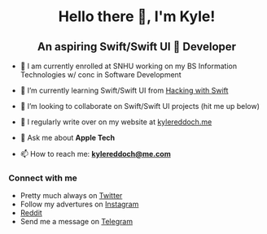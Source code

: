 # <div align="center">Hello there 👋, I'm Kyle!</div>

## <div align="center">An aspiring Swift/Swift UI  Developer</div>

<!--- 🔭 I’m currently working on Swift/Swift UI from [Hacking with Swift](https://www.hackingwithswift.com)-->

- 📓 I am currently enrolled at SNHU working on my BS Information Technologies w/ conc in Software Development

- 🌱 I’m currently learning Swift/Swift UI from [Hacking with Swift](https://www.hackingwithswift.com)

- 👯 I’m looking to collaborate on Swift/Swift UI projects (hit me up below)

- 📝 I regularly write over on my website at [kylereddoch.me](https://kylereddoch.me)

- 💬 Ask me about **Apple Tech** 

- 📫 How to reach me: **kylereddoch@me.com**

### Connect with me

- Pretty much always on [Twitter](https://twitter.com/winphankyle)
- Follow my advertures on [Instagram](https://instagram.com/kyle.reddoch)
- [Reddit](https://www.reddit.com/user/justkyleredd)
- Send me a message on [Telegram](https://t.me/kylereddoch)